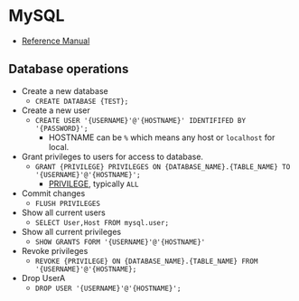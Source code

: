 # MySQL
* [Reference Manual](https://dev.mysql.com/doc/refman/8.0/en/)

## Database operations
* Create a new database
  * `CREATE DATABASE {TEST};`
* Create a new user
  * `CREATE USER '{USERNAME}'@'{HOSTNAME}' IDENTIFIFED BY '{PASSWORD}';`
    * HOSTNAME can be `%` which means any host or `localhost` for local.
* Grant privileges to users for access to database.
  * `GRANT {PRIVILEGE} PRIVILEGES ON {DATABASE_NAME}.{TABLE_NAME} TO
    '{USERNAME}'@'{HOSTNAME}';`
    * [PRIVILEGE](https://dev.mysql.com/doc/refman/8.0/en/privileges-provided.html),
      typically `ALL`
* Commit changes
  * `FLUSH PRIVILEGES`
* Show all current users
  * `SELECT User,Host FROM mysql.user;`
* Show all current privileges
  * `SHOW GRANTS FORM '{USERNAME}'@'{HOSTNAME}'`
* Revoke privileges
  * `REVOKE {PRIVILEGE} ON {DATABASE_NAME}.{TABLE_NAME} FROM '{USERNAME}'@'{HOSTNAME};`
* Drop UserA
  * `DROP USER '{USERNAME}'@'{HOSTNAME}';`
